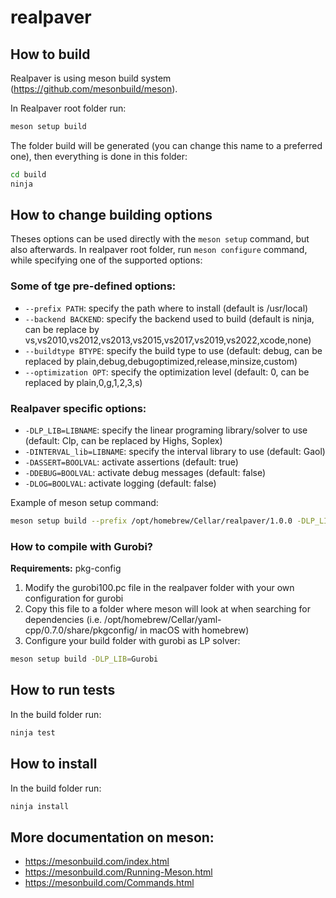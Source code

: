 # realpaver

## How to build

Realpaver is using meson build system (https://github.com/mesonbuild/meson).

In Realpaver root folder run:

```bash
meson setup build
```

The folder build will be generated (you can change this name to a preferred one), then everything is done in this folder:

```bash
cd build
ninja
```

## How to change building options

Theses options can be used directly with the `meson setup` command, but also afterwards.
In realpaver root folder, run `meson configure` command, while specifying one of the supported options:

### Some of tge pre-defined options:

- `--prefix PATH`: specify the path where to install (default is /usr/local)
- `--backend BACKEND`: specify the backend used to build (default is ninja, can be replace by vs,vs2010,vs2012,vs2013,vs2015,vs2017,vs2019,vs2022,xcode,none)
- `--buildtype BTYPE`: specify the build type to use (default: debug, can be replaced by plain,debug,debugoptimized,release,minsize,custom)
- `--optimization OPT`: specify the optimization level (default: 0, can be replaced by plain,0,g,1,2,3,s)

### Realpaver specific options:

- `-DLP_LIB=LIBNAME`: specify the linear programing library/solver to use (default: Clp, can be replaced by Highs, Soplex)
- `-DINTERVAL_lib=LIBNAME`: specify the interval library to use (default: Gaol)
- `-DASSERT=BOOLVAL`: activate assertions (default: true)
- `-DDEBUG=BOOLVAL`: activate debug messages (default: false)
- `-DLOG=BOOLVAL`: activate logging (default: false)

Example of meson setup command:

```bash
meson setup build --prefix /opt/homebrew/Cellar/realpaver/1.0.0 -DLP_LIB=Highs -DLOG=true
```

### How to compile with Gurobi?

**Requirements:** pkg-config

1. Modify the gurobi100.pc file in the realpaver folder with your own configuration for gurobi
2. Copy this file to a folder where meson will look at when searching for dependencies (i.e. /opt/homebrew/Cellar/yaml-cpp/0.7.0/share/pkgconfig/ in macOS with homebrew)
3. Configure your build folder with gurobi as LP solver:

```bash
meson setup build -DLP_LIB=Gurobi
```

## How to run tests

In the build folder run:

```bash
ninja test
```

## How to install

In the build folder run:

```bash
ninja install
```

## More documentation on meson:

- https://mesonbuild.com/index.html
- https://mesonbuild.com/Running-Meson.html
- https://mesonbuild.com/Commands.html